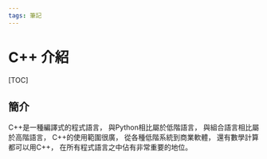 ```yaml
---
tags: 筆記
---
```


# C++ 介紹

[TOC]

## 簡介
C\+\+是一種編譯式的程式語言，
與Python相比屬於低階語言，
與組合語言相比屬於高階語言，
C\+\+的使用範圍很廣，
從各種低階系統到商業軟體，
還有數學計算都可以用C\+\+，
在所有程式語言之中佔有非常重要的地位。  

